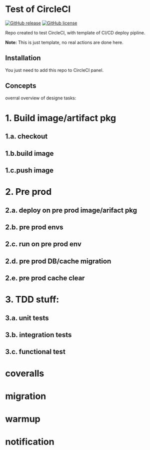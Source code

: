 # Test of CircleCI

<!-- [![Go Report Card](https://goreportcard.com/badge/github.com/msales/streams)](https://goreportcard.com/report/github.com/msales/streams)
[![Build Status](https://travis-ci.org/msales/streams.svg?branch=master)](https://travis-ci.org/msales/streams)
[![Coverage Status](https://coveralls.io/repos/github/msales/streams/badge.svg?branch=master)](https://coveralls.io/github/msales/streams?branch=master)
[![GoDoc](https://godoc.org/github.com/msales/streams?status.svg)](https://godoc.org/github.com/msales/streams) -->
[![GitHub release](https://img.shields.io/github/release/msales/streams.svg)](https://github.com/msales/streams/releases)
[![GitHub license](https://img.shields.io/badge/license-MIT-blue.svg)](https://raw.githubusercontent.com/msales/streams/master/LICENSE)

Repo created to test CircleCI, with template of CI/CD deploy pipline.

**Note:** This is just template, no real actions are done here.

## Installation

You just need to add this repo to CircleCI panel.

## Concepts

overral overview of designe tasks:

# 1. Build image/artifact pkg 
## 1.a. checkout
## 1.b.build image
## 1.c.push image

# 2. Pre prod
## 2.a. deploy on pre prod image/arifact pkg
## 2.b. pre prod envs
## 2.c. run on pre prod env
## 2.d. pre prod DB/cache migration
## 2.e. pre prod cache clear

# 3. TDD stuff:
## 3.a. unit tests
## 3.b. integration tests
## 3.c. functional test

# coveralls
# migration
# warmup
# notification
